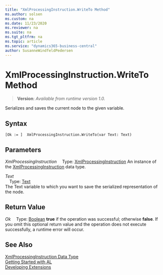 ```yaml
---
title: "XmlProcessingInstruction.WriteTo Method"
ms.author: solsen
ms.custom: na
ms.date: 11/23/2020
ms.reviewer: na
ms.suite: na
ms.tgt_pltfrm: na
ms.topic: article
ms.service: "dynamics365-business-central"
author: SusanneWindfeldPedersen
---
```

[//]: # (START>DO_NOT_EDIT)
[//]: # (IMPORTANT:Do not edit any of the content between here and the END>DO_NOT_EDIT.)
[//]: # (Any modifications should be made in the .xml files in the ModernDev repo.)
# XmlProcessingInstruction.WriteTo Method
> **Version**: _Available from runtime version 1.0._

Serializes and saves the current node to the given variable.


## Syntax
```
[Ok := ]  XmlProcessingInstruction.WriteTo(var Text: Text)
```
## Parameters
*XmlProcessingInstruction*
&emsp;Type: [XmlProcessingInstruction](xmlprocessinginstruction-data-type.md)
An instance of the [XmlProcessingInstruction](xmlprocessinginstruction-data-type.md) data type.

*Text*  
&emsp;Type: [Text](../text/text-data-type.md)  
The Text variable to which you want to save the serialized representation of the node.  


## Return Value
*Ok*
&emsp;Type: [Boolean](../boolean/boolean-data-type.md)
**true** if the operation was successful; otherwise **false**.   If you omit this optional return value and the operation does not execute successfully, a runtime error will occur.  


[//]: # (IMPORTANT: END>DO_NOT_EDIT)
## See Also
[XmlProcessingInstruction Data Type](xmlprocessinginstruction-data-type.md)  
[Getting Started with AL](../../devenv-get-started.md)  
[Developing Extensions](../../devenv-dev-overview.md)